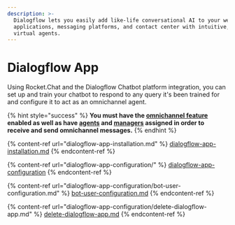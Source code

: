 ```yaml
---
description: >-
  Dialogflow lets you easily add like-life conversational AI to your websites,
  applications, messaging platforms, and contact center with intuitive, advanced
  virtual agents.
---
```


# Dialogflow App

Using Rocket.Chat and the Dialogflow Chatbot platform integration, you can set up and train your chatbot to respond to any query it's been trained for and configure it to act as an omnichannel agent.

{% hint style="success" %}
**You must have the **[**omnichannel feature**](https://docs.rocket.chat/guides/administration/settings/omnichannel-admins-guide#enable-omnichannel)** enabled as well as have **[**agents**](https://docs.rocket.chat/guides/omnichannel/agents)** and **[**managers**](https://docs.rocket.chat/guides/omnichannel/managers)** assigned in order to receive and send omnichannel messages.**
{% endhint %}

{% content-ref url="dialogflow-app-installation.md" %}
[dialogflow-app-installation.md](dialogflow-app-installation.md)
{% endcontent-ref %}

{% content-ref url="dialogflow-app-configuration/" %}
[dialogflow-app-configuration](dialogflow-app-configuration/)
{% endcontent-ref %}

{% content-ref url="dialogflow-app-configuration/bot-user-configuration.md" %}
[bot-user-configuration.md](dialogflow-app-configuration/bot-user-configuration.md)
{% endcontent-ref %}

{% content-ref url="dialogflow-app-configuration/delete-dialogflow-app.md" %}
[delete-dialogflow-app.md](dialogflow-app-configuration/delete-dialogflow-app.md)
{% endcontent-ref %}

